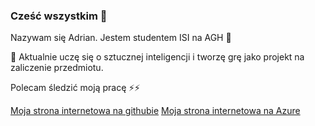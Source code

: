 ### Cześć wszystkim 👋
Nazywam się Adrian. Jestem studentem ISI na AGH 💬

🤔 Aktualnie uczę się o sztucznej inteligencji i tworzę grę jako projekt na zaliczenie przedmiotu.

Polecam śledzić moją pracę ⚡⚡

[Moja strona internetowa na githubie](https://mynameisarko.github.io/)
[Moja strona internetowa na Azure](http://mynameisarko.azurewebsites.net/)

<!--
**MyNameIsArko/MyNameIsArko** is a ✨ _special_ ✨ repository because its `README.md` (this file) appears on your GitHub profile.

Here are some ideas to get you started:

- 🔭 I’m currently working on ...
- 🌱 I’m currently learning ...
- 👯 I’m looking to collaborate on ...
- 🤔 I’m looking for help with ...
- 💬 Ask me about ...
- 📫 How to reach me: ...
- 😄 Pronouns: ...
- ⚡ Fun fact: ...
-->
